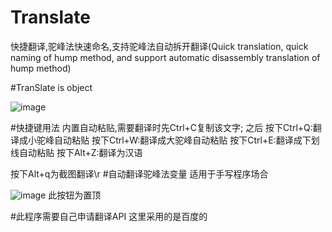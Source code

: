 # Translate
快捷翻译,驼峰法快速命名,支持驼峰法自动拆开翻译(Quick translation, quick naming of hump method, and support automatic disassembly translation of hump method)


#TranSlate is object

![image](https://user-images.githubusercontent.com/75463215/203544999-ce0da346-32cd-4dcd-a5b9-248e56f44682.png)

#快捷键用法
内置自动粘贴,需要翻译时先Ctrl+C复制该文字;
之后
按下Ctrl+Q:翻译成小驼峰自动粘贴
按下Ctrl+W:翻译成大驼峰自动粘贴
按下Ctrl+E:翻译成下划线自动粘贴
按下Alt+Z:翻译为汉语

按下Alt+q为截图翻译\r
#自动翻译驼峰法变量 适用于手写程序场合


![image](https://user-images.githubusercontent.com/75463215/203545713-9ff583ca-5bc1-4282-8480-01d73a6914d9.png)
此按钮为置顶

#此程序需要自己申请翻译API 这里采用的是百度的




